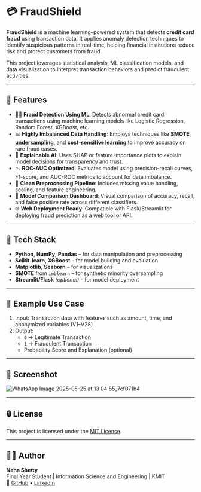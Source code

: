 # 💳 FraudShield

**FraudShield** is a machine learning–powered system that detects **credit card fraud** using transaction data. It applies anomaly detection techniques to identify suspicious patterns in real-time, helping financial institutions reduce risk and protect customers from fraud.

This project leverages statistical analysis, ML classification models, and data visualization to interpret transaction behaviors and predict fraudulent activities.

---

## 📌 Features

- 🕵️‍♀️ **Fraud Detection Using ML**: Detects abnormal credit card transactions using machine learning models like Logistic Regression, Random Forest, XGBoost, etc.
- 📊 **Highly Imbalanced Data Handling**: Employs techniques like **SMOTE**, **undersampling**, and **cost-sensitive learning** to improve accuracy on rare fraud cases.
- 🧮 **Explainable AI**: Uses SHAP or feature importance plots to explain model decisions for transparency and trust.
- 📉 **ROC-AUC Optimized**: Evaluates model using precision-recall curves, F1-score, and AUC-ROC metrics to account for data imbalance.
- 💾 **Clean Preprocessing Pipeline**: Includes missing value handling, scaling, and feature engineering.
- 🧪 **Model Comparison Dashboard**: Visual comparison of accuracy, recall, and false positive rate across different classifiers.
- 🌐 **Web Deployment Ready**: Compatible with Flask/Streamlit for deploying fraud prediction as a web tool or API.

---

## 🧰 Tech Stack

- **Python**, **NumPy**, **Pandas** – for data manipulation and preprocessing  
- **Scikit-learn**, **XGBoost** – for model building and evaluation  
- **Matplotlib**, **Seaborn** – for visualizations  
- **SMOTE** from `imblearn` – for synthetic minority oversampling  
- **Streamlit/Flask** *(optional)* – for model deployment  

---

## 🧪 Example Use Case

1. Input: Transaction data with features such as amount, time, and anonymized variables (V1–V28)  
2. Output:  
   - `0` → Legitimate Transaction  
   - `1` → Fraudulent Transaction  
   - Probability Score and Explanation (optional)

---

## 📸 Screenshot 
![WhatsApp Image 2025-05-25 at 13 04 55_7cf071b4](https://github.com/user-attachments/assets/b66c6bf9-6ef9-4a3a-9f9c-577d5acf2258)


---

## 🔒 License

This project is licensed under the [MIT License](LICENSE).

---

## 🙋‍♀️ Author

**Neha Shetty**  
Final Year Student | Information Science and Engineering | KMIT  
🔗 [GitHub](https://github.com/nehagithubrit) • [LinkedIn](https://linkedin.com/in/your-link)
